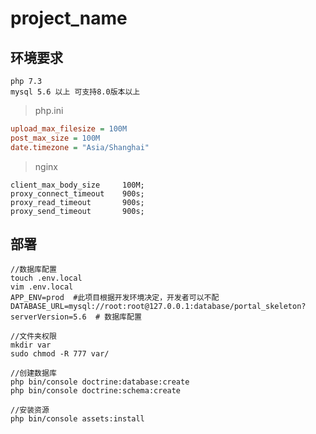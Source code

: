# project_name

## 环境要求
    php 7.3
    mysql 5.6 以上 可支持8.0版本以上
    
> php.ini   

```ini
upload_max_filesize = 100M
post_max_size = 100M
date.timezone = "Asia/Shanghai"
```

> nginx

```apacheconfig
client_max_body_size     100M;
proxy_connect_timeout    900s;
proxy_read_timeout       900s;
proxy_send_timeout       900s;
```

## 部署

```shell script
//数据库配置
touch .env.local
vim .env.local
APP_ENV=prod  #此项目根据开发环境决定，开发者可以不配
DATABASE_URL=mysql://root:root@127.0.0.1:database/portal_skeleton?serverVersion=5.6  # 数据库配置

//文件夹权限
mkdir var
sudo chmod -R 777 var/

//创建数据库
php bin/console doctrine:database:create
php bin/console doctrine:schema:create

//安装资源
php bin/console assets:install  
```

